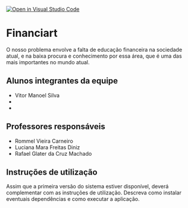 [![Open in Visual Studio Code](https://classroom.github.com/assets/open-in-vscode-718a45dd9cf7e7f842a935f5ebbe5719a5e09af4491e668f4dbf3b35d5cca122.svg)](https://classroom.github.com/online_ide?assignment_repo_id=10827012&assignment_repo_type=AssignmentRepo)
# Financiart
O nosso problema envolve a falta de educação financeira na sociedade atual, e na baixa procura e conhecimento por essa área, que é uma das mais importantes no mundo atual.
## Alunos integrantes da equipe

* Vitor Manoel Silva
* 
* 

## Professores responsáveis

* Rommel Vieira Carneiro
* Luciana Mara Freitas Diniz
* Rafael Glater da Cruz Machado

## Instruções de utilização

Assim que a primeira versão do sistema estiver disponível, deverá complementar com as instruções de utilização. Descreva como instalar eventuais dependências e como executar a aplicação.
